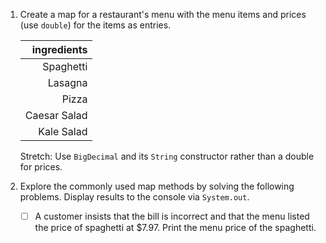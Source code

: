 1. Create a map for a restaurant's menu with the menu items and prices (use `double`) for the items as entries.

    |ingredients|
    |---------:|
    |Spaghetti|$8.97|
    |Lasagna|$10.98|
    |Pizza|$15.50|
    |Caesar Salad|$7.00|
    |Kale Salad|$7.00|

    Stretch: Use `BigDecimal` and its `String` constructor rather than a double for prices.
  
1. Explore the commonly used map methods by solving the following problems. Display results to the console via `System.out`.

    - [ ] A customer insists that the bill is incorrect and that the menu listed the price of spaghetti at $7.97. Print the menu price of the spaghetti.
